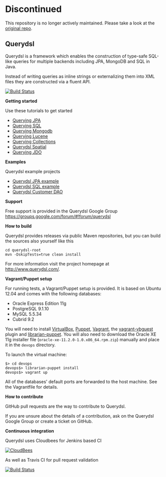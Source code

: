 Discontinued
============
This repository is no longer actively maintained. Please take a look at the [original repo](https://github.com/querydsl/querydsl).

## Querydsl

Querydsl is a framework which enables the construction of type-safe SQL-like queries for multiple backends including JPA, MongoDB and SQL in Java.

Instead of writing queries as inline strings or externalizing them into XML files they are constructed via a fluent API.

[![Build Status](https://travis-ci.org/querydsl/querydsl.svg?branch=master)](https://travis-ci.org/querydsl/querydsl)

**Getting started**

Use these tutorials to get started

* [Querying JPA](http://www.querydsl.com/static/querydsl/latest/reference/html/ch02.html#jpa_integration)
* [Querying SQL](http://www.querydsl.com/static/querydsl/latest/reference/html/ch02s03.html)
* [Querying Mongodb](http://www.querydsl.com/static/querydsl/latest/reference/html/ch02s06.html)
* [Querying Lucene](http://www.querydsl.com/static/querydsl/latest/reference/html/ch02s04.html)
* [Querying Collections](http://www.querydsl.com/static/querydsl/latest/reference/html/ch02s07.html)
* [Querydsl Spatial](http://www.querydsl.com/static/querydsl/latest/reference/html/ch02s04.html)
* [Querying JDO](http://www.querydsl.com/static/querydsl/latest/reference/html/ch02s02.html)

**Examples**

Querydsl example projects

* [Querydsl JPA example](https://github.com/querydsl/querydsl-jpa-example)
* [Querydsl SQL example](https://github.com/querydsl/querydsl-sql-example)
* [Querydsl Customer DAO](https://github.com/querydsl/querydsl-customer-dao)

**Support**

Free support is provided in the Querydsl Google Group https://groups.google.com/forum/#!forum/querydsl

**How to build**

Querydsl provides releases via public Maven repositories, but you can build the sources also yourself like this

    cd querydsl-root
    mvn -DskipTests=true clean install 

For more information visit the project homepage at http://www.querydsl.com/.

**Vagrant/Puppet setup**

For running tests, a Vagrant/Puppet setup is provided. It is based on Ubuntu 12.04 and comes with the following databases:

* Oracle Express Edition 11g
* PostgreSQL 9.1.10
* MySQL 5.5.34
* Cubrid 9.2

You will need to install [VirtualBox], [Puppet], [Vagrant], the [vagrant-vbguest] plugin and [librarian-puppet]. You will also need to 
download the Oracle XE 11g installer file (```oracle-xe-11.2.0-1.0.x86_64.rpm.zip```) manually and 
place it in the ```devops``` directory.

To launch the virtual machine:

```
$> cd devops
devops$> librarian-puppet install
devops$> vagrant up
``` 

All of the databases' default ports are forwarded to the host machine. See the Vagrantfile for details.


**How to contribute**

GitHub pull requests are the way to contribute to Querydsl.

If you are unsure about the details of a contribution, ask on the Querydsl Google Group or create a ticket on GitHub.

[VirtualBox]: https://www.virtualbox.org/
[Vagrant]: http://www.vagrantup.com/
[Puppet]: http://puppetlabs.com/
[vagrant-vbguest]: https://github.com/dotless-de/vagrant-vbguest
[librarian-puppet]: http://librarian-puppet.com/

**Continuous integration**

Querydsl uses Cloudbees for Jenkins based CI

[![CloudBees](http://www.cloudbees.com/sites/default/files/Button-Built-on-CB-1.png)](https://querydsl.ci.cloudbees.com)

As well as Travis CI for pull request validation

[![Build Status](https://travis-ci.org/querydsl/querydsl.svg?branch=master)](https://travis-ci.org/querydsl/querydsl)
